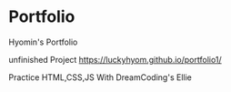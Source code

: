 # Portfolio

Hyomin's Portfolio

unfinished Project
https://luckyhyom.github.io/portfolio1/

Practice HTML,CSS,JS With DreamCoding's Ellie
